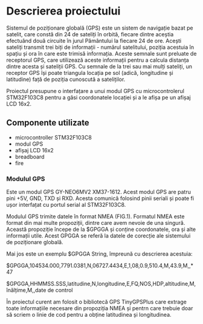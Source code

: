 # Descrierea proiectului
Sistemul de poziționare globală (GPS) este un sistem de navigație bazat pe satelit, care constă din 24 de sateliți în orbită, fiecare dintre aceștia efectuând două circuite în jurul Pământului la fiecare 24 de ore.
Acești sateliți transmit trei biți de informații - numărul satelitului, poziția acestuia în spațiu și ora în care este trimisă informația. Aceste semnale sunt preluate de receptorul GPS, care utilizează aceste informații pentru a calcula distanța dintre acesta și sateliții GPS. Cu semnale de la trei sau mai mulți sateliți, un receptor GPS își poate triangula locația pe sol (adică, longitudine și latitudine) față de poziția cunoscută a sateliților.

Proiectul presupune o interfațare a unui modul GPS cu microcontrolerul STM32F103C8 pentru a găsi coordonatele locației și a le afișa pe un afișaj LCD 16x2.

## Componente utilizate
- microcontroller STM32F103C8 
- modul GPS
- afișaj LCD 16x2
- breadboard
- fire 

### Modulul GPS

Este un modul GPS GY-NEO6MV2 XM37-1612. Acest modul GPS are patru pini +5V, GND, TXD și RXD. Acesta comunică folosind pinii seriali și poate fi ușor interfațat cu portul serial al STM32F103C8.


Modulul GPS trimite datele în format NMEA (FIG.1). Formatul NMEA este format din mai multe propoziții, dintre care avem nevoie de una singură. Această propoziție începe de la $GPGGA și conține coordonatele, ora și alte informații utile. Acest GPGGA se referă la datele de corecție ale sistemului de poziționare globală.

Mai jos este un exemplu $GPGGA String, împreună cu descrierea acestuia:

$GPGGA,104534.000,7791.0381,N,06727.4434,E,1,08,0.9,510.4,M,43.9,M,,*47

$GPGGA,HHMMSS.SSS,latitudine,N,longitudine,E,FQ,NOS,HDP,altitudine,M,înălțime,M,,date de control

În proiectul curent am folosit o bibliotecă GPS TinyGPSPlus care extrage toate informațiile necesare din propoziția NMEA și pentrn care trebuie doar să scriem o linie de cod pentru a obține latitudinea și longitudinea.
